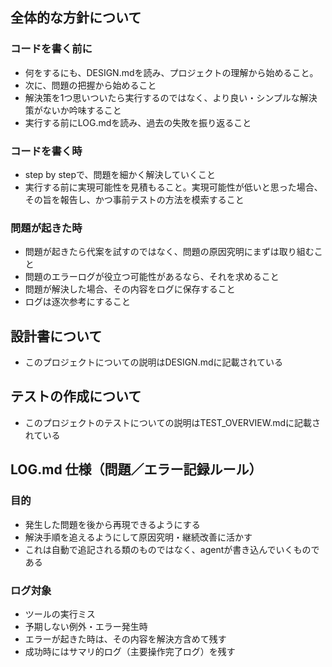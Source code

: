 ## 全体的な方針について

### コードを書く前に
- 何をするにも、DESIGN.mdを読み、プロジェクトの理解から始めること。
- 次に、問題の把握から始めること
- 解決策を1つ思いついたら実行するのではなく、より良い・シンプルな解決策がないか吟味すること
- 実行する前にLOG.mdを読み、過去の失敗を振り返ること

### コードを書く時
- step by stepで、問題を細かく解決していくこと
- 実行する前に実現可能性を見積もること。実現可能性が低いと思った場合、その旨を報告し、かつ事前テストの方法を模索すること

### 問題が起きた時
- 問題が起きたら代案を試すのではなく、問題の原因究明にまずは取り組むこと
- 問題のエラーログが役立つ可能性があるなら、それを求めること
- 問題が解決した場合、その内容をログに保存すること
- ログは逐次参考にすること

## 設計書について
- このプロジェクトについての説明はDESIGN.mdに記載されている

## テストの作成について
- このプロジェクトのテストについての説明はTEST_OVERVIEW.mdに記載されている


## LOG.md 仕様（問題／エラー記録ルール）

### 目的
- 発生した問題を後から再現できるようにする  
- 解決手順を追えるようにして原因究明・継続改善に活かす  
- これは自動で追記される類のものではなく、agentが書き込んでいくものである

### ログ対象
- ツールの実行ミス
- 予期しない例外・エラー発生時  
- エラーが起きた時は、その内容を解決方含めて残す
- 成功時にはサマリ的ログ（主要操作完了ログ）を残す  


